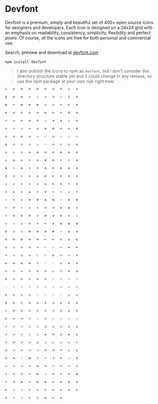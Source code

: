 # Devfont

Devfont is a premium, simply and beautiful set of 400+ open source icons for designers and developers. Each icon is designed on a 24x24 grid with an emphasis on readability, consistency, simplicity, flexibility and perfect pixels. Of course, all the icons are free for both personal and commercial use.

Search, preview and download at [devfont.com](https://devfont.com)

```shell
npm install devfont
```

> I also publish the icons to npm as `devfont`, but i don't consider the directory structure stable yet and it could change in any release, so use the npm package at your own risk right now.

![](./.github/images/preview.svg)